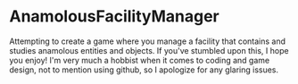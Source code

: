 # AnamolousFacilityManager

Attempting to create a game where you manage a facility that contains and studies anamolous entities and objects. If you've stumbled upon this, I hope you enjoy!
I'm very much a hobbist when it comes to coding and game design, not to mention using github, so I apologize for any glaring issues.
